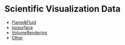 # Scientific Visualization Data


  - [Flame&Fluid](./ImageTypes/SciVis/ff.md)
  - [Isosurface](./ImageTypes/SciVis/isosurface.md)
  - [VolumeRendering](./ImageTypes/SciVis/vr.md)
  - [Other](./ImageTypes/SciVis/other.md)